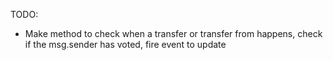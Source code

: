 TODO:
- Make method to check when a transfer or transfer from happens, check if the msg.sender has voted, fire event to update